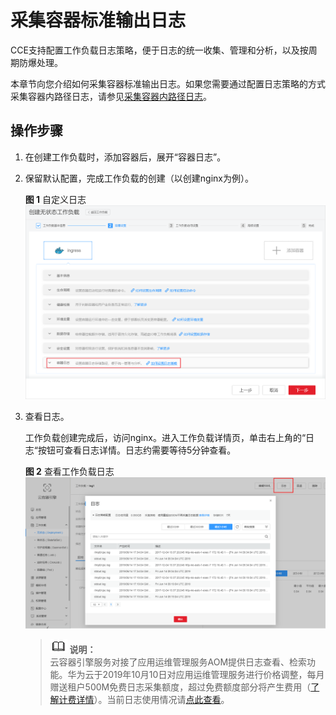 # 采集容器标准输出日志<a name="cce_01_0110"></a>

CCE支持配置工作负载日志策略，便于日志的统一收集、管理和分析，以及按周期防爆处理。

本章节向您介绍如何采集容器标准输出日志。如果您需要通过配置日志策略的方式采集容器内路径日志，请参见[采集容器内路径日志](采集容器内路径日志.md)。

## 操作步骤<a name="section1560116317425"></a>

1.  在创建工作负载时，添加容器后，展开“容器日志”。
2.  保留默认配置，完成工作负载的创建（以创建nginx为例）。

    **图 1**  自定义日志<a name="fig18460183122618"></a>  
    ![](figures/自定义日志.png "自定义日志")

3.  查看日志。

    工作负载创建完成后，访问nginx。进入工作负载详情页，单击右上角的“日志“按钮可查看日志详情。日志约需要等待5分钟查看。

    **图 2**  查看工作负载日志<a name="fig15985123061"></a>  
    ![](figures/查看工作负载日志.png "查看工作负载日志")

    >![](public_sys-resources/icon-note.gif) **说明：**   
    >云容器引擎服务对接了应用运维管理服务AOM提供日志查看、检索功能。华为云于2019年10月10日对应用运维管理服务进行价格调整，每月赠送租户500M免费日志采集额度，超过免费额度部分将产生费用（[了解计费详情](https://www.huaweicloud.com/notice/2018/20190929175154404.html)）。当前日志使用情况请[点此查看](https://console.huaweicloud.com/aom/#/aom/als/setting)。  


